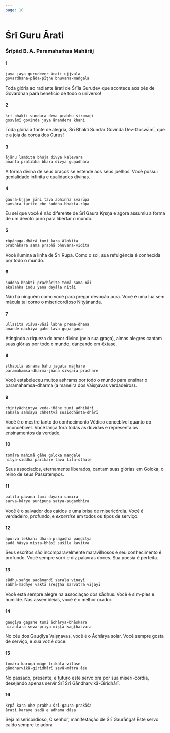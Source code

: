 ```yaml
---
page: 10
---
```


# Śrī Guru Ārati

### Śrīpād B. A. Paramahaṁsa Mahārāj

#### 1

    jaya jaya gurudever ārati ujjvala
    govardhana-pāda-pīṭhe bhuvana-maṅgala

Toda glória ao radiante ārati de Śrīla Gurudev que acontece aos pés de Govardhan para benefício de todo o universo!

#### 2

    śrī bhakti sundara deva prabhu śiromaṇi
    gosvāmī govinda jaya ānandera khani

Toda glória à fonte de alegria, Śrī Bhakti Sundar Govinda Dev-Goswāmī, que é a joia da coroa dos Gurus!

#### 3

    ājānu lambita bhuja divya kalevara
    ananta pratibhā bharā divya guṇadhara

A forma divina de seus braços se estende aos seus joelhos. Você possui genialidade infinita e qualidades divinas.

#### 4

    gaura-kṛṣṇe jāni tava abhinna svarūpa
    saṁsāra tarite ebe śuddha-bhakta-rūpa

Eu sei que você é não diferente de Śrī Gaura Kṛṣṇa e agora assumiu a forma de um devoto puro para libertar o mundo.

#### 5

    rūpānuga-dhārā tumi kara ālokita
    prabhākara sama prabhā bhuvana-vidita

Você ilumina a linha de Śrī Rūpa. Como o sol, sua refulgência é conhecida por todo o mundo.

#### 6

    śuddha bhakti prachārite tomā sama nāi
    akalaṅka indu yena dayāla nitāi

Não há ninguém como você para pregar devoção pura. Você é uma lua sem mácula tal como o misericordioso Nityānanda.

#### 7

    ullasita viśva-vāsī labhe prema-dhana
    ānande nāchiyā gāhe tava guṇa-gaṇa

Atingindo a riqueza do amor divino (pela sua graça), almas alegres cantam suas glórias por todo o mundo, dançando em êxtase.

#### 8

    sthāpilā āśrama bahu jagata mājhāre
    pāramahaṁsa-dharma-jñāna śikṣāra prachāre

Você estabeleceu muitos ashrams por todo o mundo para ensinar o paramahaṁsa-dharma (a maneira dos Vaiṣṇavas verdadeiros).

#### 9

    chintyāchintya veda-jñāne tumi adhikārī
    sakala saṁśaya chhettvā susiddhānta-dhārī

Você é o mestre tanto do conhecimento Védico concebível quanto do inconcebível. Você lança fora todas as dúvidas e representa os ensinamentos da verdade.

#### 10

    tomāra mahimā gāhe goloka maṇḍale
    nitya-siddha parikare tava līlā-sthale

Seus associados, eternamente liberados, cantam suas glórias em Goloka, o reino de seus Passatempos.

#### 11

    patita pāvana tumi dayāra samīra
    sarva-kārye sunipuṇa satya-sugambhīra

Você é o salvador dos caídos e uma brisa de misericórdia. Você é verdadeiro, profundo, e *expertise* em todos os tipos de serviço.

#### 12

    apūrva lekhanī dhārā pragāḍha pāṇḍitya
    sadā hāsya miṣṭa-bhāṣī suśīla kavitva

Seus escritos são incomparavelmente maravilhosos e seu conhecimento é profundo. Você sempre sorri e diz palavras doces. Sua poesia é perfeita.

#### 13

    sādhu-saṅge sadānandī sarala vinayī
    sabhā-madhye vaktā śreṣṭha sarvatra vijayī

Você está sempre alegre na associaçao dos sādhus. Você é sim-ples e humilde. Nas assembleias, você é o melhor orador.

#### 14

    gauḍīya gagane tumi āchārya-bhāskara
    nirantara sevā-priya miṣṭa kaṇṭhasvara

No céu dos Gauḍīya Vaiṣṇavas, você é o Āchārya solar. Você sempre gosta de serviço, e sua voz é doce.

#### 15

    tomāra karuṇā māge trikāla vilāse
    gāndharvikā-giridhārī sevā-mātra āśe

No passado, presente, e futuro este servo ora por sua miseri-córdia, desejando apenas servir Śrī Śrī Gāndharvikā-Giridhārī.

#### 16

    kṛpā kara ohe prabhu śrī-gaura-prakāśa
    ārati karaye sadā e adhama dāsa

Seja misericordioso, Ó senhor, manifestação de Śrī Gaurāṅga! Este servo caído sempre te adora.

